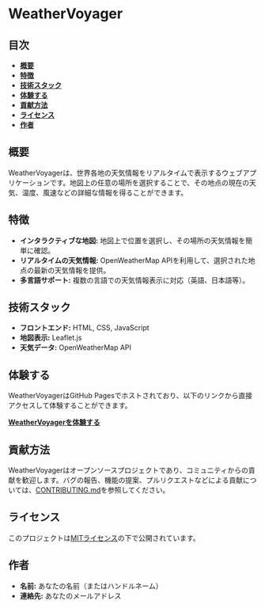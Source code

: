 # WeatherVoyager

## 目次
- [**概要**](#概要)
- [**特徴**](#特徴)
- [**技術スタック**](#技術スタック)
- [**体験する**](#体験する)
- [**貢献方法**](#貢献方法)
- [**ライセンス**](#ライセンス)
- [**作者**](#作者)

## 概要
WeatherVoyagerは、世界各地の天気情報をリアルタイムで表示するウェブアプリケーションです。地図上の任意の場所を選択することで、その地点の現在の天気、温度、風速などの詳細な情報を得ることができます。

## 特徴
- **インタラクティブな地図:** 地図上で位置を選択し、その場所の天気情報を簡単に確認。
- **リアルタイムの天気情報:** OpenWeatherMap APIを利用して、選択された地点の最新の天気情報を提供。
- **多言語サポート:** 複数の言語での天気情報表示に対応（英語、日本語等）。

## 技術スタック
- **フロントエンド:** HTML, CSS, JavaScript
- **地図表示:** Leaflet.js
- **天気データ:** OpenWeatherMap API

## 体験する
WeatherVoyagerはGitHub Pagesでホストされており、以下のリンクから直接アクセスして体験することができます。

[**WeatherVoyagerを体験する**](https://example-user.github.io/WeatherVoyager/)

## 貢献方法
WeatherVoyagerはオープンソースプロジェクトであり、コミュニティからの貢献を歓迎します。バグの報告、機能の提案、プルリクエストなどによる貢献については、[CONTRIBUTING.md](./CONTRIBUTING.md)を参照してください。

## ライセンス
このプロジェクトは[MITライセンス](./LICENSE)の下で公開されています。

## 作者
- **名前:** あなたの名前（またはハンドルネーム）
- **連絡先:** あなたのメールアドレス
